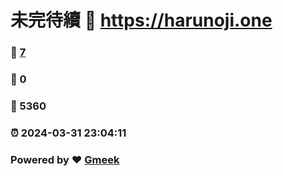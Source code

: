 # 未完待續 :link: https://harunoji.one 
### :page_facing_up: [7](https://harunoji.one/tag.html) 
### :speech_balloon: 0 
### :hibiscus: 5360 
### :alarm_clock: 2024-03-31 23:04:11 
### Powered by :heart: [Gmeek](https://github.com/Meekdai/Gmeek)
